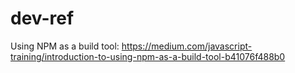 # dev-ref

Using NPM as a build tool: https://medium.com/javascript-training/introduction-to-using-npm-as-a-build-tool-b41076f488b0
